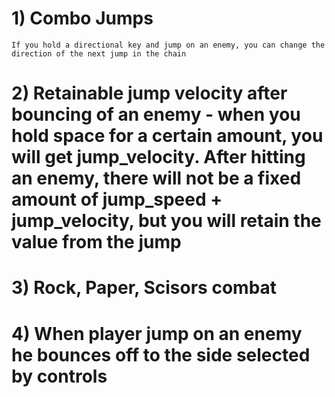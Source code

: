 # 1) Combo Jumps
	If you hold a directional key and jump on an enemy, you can change the direction of the next jump in the chain
# 2) Retainable jump velocity after bouncing of an enemy - when you hold space for a certain amount, you will get jump_velocity. After hitting an enemy, there will not be a fixed amount of jump_speed + jump_velocity, but you will retain the value from the jump
# 3) Rock, Paper, Scisors combat
# 4) When player jump on an enemy he bounces off to the side selected by controls
